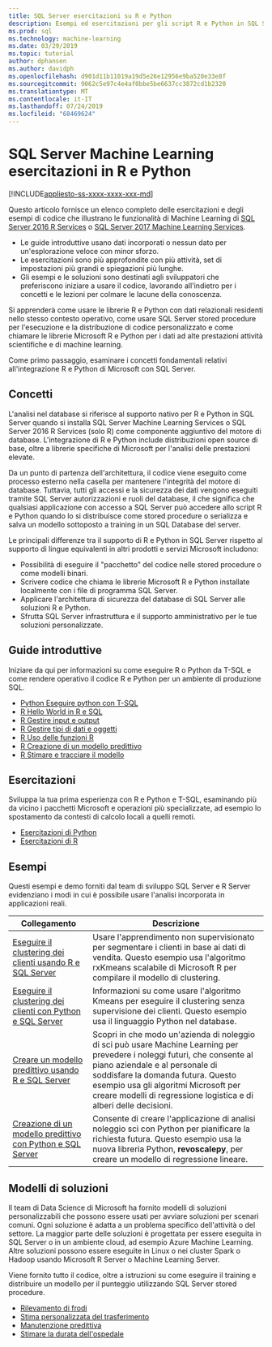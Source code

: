 ```yaml
---
title: SQL Server esercitazioni su R e Python
description: Esempi ed esercitazioni per gli script R e Python in SQL Server Machine Learning Services.
ms.prod: sql
ms.technology: machine-learning
ms.date: 03/29/2019
ms.topic: tutorial
author: dphansen
ms.author: davidph
ms.openlocfilehash: d901d11b11019a19d5e26e12956e9ba520e33e8f
ms.sourcegitcommit: 9062c5e97c4e4af0bbe5be6637cc3872cd1b2320
ms.translationtype: MT
ms.contentlocale: it-IT
ms.lasthandoff: 07/24/2019
ms.locfileid: "68469624"
---
```

# <a name="sql-server-machine-learning-tutorials-in-r-and-python"></a>SQL Server Machine Learning esercitazioni in R e Python
[!INCLUDE[appliesto-ss-xxxx-xxxx-xxx-md](../../includes/appliesto-ss-xxxx-xxxx-xxx-md.md)]

Questo articolo fornisce un elenco completo delle esercitazioni e degli esempi di codice che illustrano le funzionalità di Machine Learning di [SQL Server 2016 R Services](../install/sql-r-services-windows-install.md) o [SQL Server 2017 Machine Learning Services](../install/sql-machine-learning-services-windows-install.md). 

+ Le guide introduttive usano dati incorporati o nessun dato per un'esplorazione veloce con minor sforzo.
+ Le esercitazioni sono più approfondite con più attività, set di impostazioni più grandi e spiegazioni più lunghe.
+ Gli esempi e le soluzioni sono destinati agli sviluppatori che preferiscono iniziare a usare il codice, lavorando all'indietro per i concetti e le lezioni per colmare le lacune della conoscenza.

Si apprenderà come usare le librerie R e Python con dati relazionali residenti nello stesso contesto operativo, come usare SQL Server stored procedure per l'esecuzione e la distribuzione di codice personalizzato e come chiamare le librerie Microsoft R e Python per i dati ad alte prestazioni attività scientifiche e di machine learning.

Come primo passaggio, esaminare i concetti fondamentali relativi all'integrazione R e Python di Microsoft con SQL Server.

## <a name="concepts"></a>Concetti

L'analisi nel database si riferisce al supporto nativo per R e Python in SQL Server quando si installa SQL Server Machine Learning Services o SQL Server 2016 R Services (solo R) come componente aggiuntivo del motore di database. L'integrazione di R e Python include distribuzioni open source di base, oltre a librerie specifiche di Microsoft per l'analisi delle prestazioni elevate.

Da un punto di partenza dell'architettura, il codice viene eseguito come processo esterno nella casella per mantenere l'integrità del motore di database. Tuttavia, tutti gli accessi e la sicurezza dei dati vengono eseguiti tramite SQL Server autorizzazioni e ruoli del database, il che significa che qualsiasi applicazione con accesso a SQL Server può accedere allo script R e Python quando lo si distribuisce come stored procedure o serializza e salva un modello sottoposto a training in un SQL Database del server.

Le principali differenze tra il supporto di R e Python in SQL Server rispetto al supporto di lingue equivalenti in altri prodotti e servizi Microsoft includono:

+ Possibilità di eseguire il "pacchetto" del codice nelle stored procedure o come modelli binari.
+ Scrivere codice che chiama le librerie Microsoft R e Python installate localmente con i file di programma SQL Server.
+ Applicare l'architettura di sicurezza del database di SQL Server alle soluzioni R e Python.
+ Sfrutta SQL Server infrastruttura e il supporto amministrativo per le tue soluzioni personalizzate.

## <a name="quickstarts"></a>Guide introduttive

Iniziare da qui per informazioni su come eseguire R o Python da T-SQL e come rendere operativo il codice R e Python per un ambiente di produzione SQL.

+ [Python Eseguire python con T-SQL](run-python-using-t-sql.md)
+ [R Hello World in R e SQL](rtsql-using-r-code-in-transact-sql-quickstart.md)
+ [R Gestire input e output](rtsql-working-with-inputs-and-outputs.md)
+ [R Gestire tipi di dati e oggetti](rtsql-r-and-sql-data-types-and-data-objects.md)
+ [R Uso delle funzioni R](rtsql-using-r-functions-with-sql-server-data.md)
+ [R Creazione di un modello predittivo](rtsql-create-a-predictive-model-r.md)
+ [R Stimare e tracciare il modello](rtsql-predict-and-plot-from-model.md)

## <a name="tutorials"></a>Esercitazioni

Sviluppa la tua prima esperienza con R e Python e T-SQL, esaminando più da vicino i pacchetti Microsoft e operazioni più specializzate, ad esempio lo spostamento da contesti di calcolo locali a quelli remoti.

+ [Esercitazioni di Python](sql-server-python-tutorials.md)
+ [Esercitazioni di R](sql-server-r-tutorials.md)

<a name ="bkmk_samples"></a>

## <a name="samples"></a>Esempi

Questi esempi e demo forniti dal team di sviluppo SQL Server e R Server evidenziano i modi in cui è possibile usare l'analisi incorporata in applicazioni reali.

| Collegamento | Descrizione | 
|------|-------------|
| [Eseguire il clustering dei clienti usando R e SQL Server](https://microsoft.github.io/sql-ml-tutorials/R/customerclustering/) | Usare l'apprendimento non supervisionato per segmentare i clienti in base ai dati di vendita. Questo esempio usa l'algoritmo rxKmeans scalabile di Microsoft R per compilare il modello di clustering. |
| [Eseguire il clustering dei clienti con Python e SQL Server](https://microsoft.github.io/sql-ml-tutorials/python/customerclustering/) | Informazioni su come usare l'algoritmo Kmeans per eseguire il clustering senza supervisione dei clienti. Questo esempio usa il linguaggio Python nel database.| SQL Server 2017 |
| [Creare un modello predittivo usando R e SQL Server](https://microsoft.github.io/sql-ml-tutorials/R/rentalprediction) | Scopri in che modo un'azienda di noleggio di sci può usare Machine Learning per prevedere i noleggi futuri, che consente al piano aziendale e al personale di soddisfare la domanda futura. Questo esempio usa gli algoritmi Microsoft per creare modelli di regressione logistica e di alberi delle decisioni. | 
| [Creazione di un modello predittivo con Python e SQL Server](https://microsoft.github.io/sql-ml-tutorials/python/rentalprediction/) | Consente di creare l'applicazione di analisi noleggio sci con Python per pianificare la richiesta futura. Questo esempio usa la nuova libreria Python, **revoscalepy**, per creare un modello di regressione lineare. | 

<a name="bkmk_solutions"></a>

## <a name="solution-templates"></a>Modelli di soluzioni

Il team di Data Science di Microsoft ha fornito modelli di soluzioni personalizzabili che possono essere usati per avviare soluzioni per scenari comuni. Ogni soluzione è adatta a un problema specifico dell'attività o del settore. La maggior parte delle soluzioni è progettata per essere eseguita in SQL Server o in un ambiente cloud, ad esempio Azure Machine Learning. Altre soluzioni possono essere eseguite in Linux o nei cluster Spark o Hadoop usando Microsoft R Server o Machine Learning Server.

Viene fornito tutto il codice, oltre a istruzioni su come eseguire il training e distribuire un modello per il punteggio utilizzando SQL Server stored procedure.

+ [Rilevamento di frodi](https://gallery.cortanaanalytics.com/Tutorial/Online-Fraud-Detection-Template-with-SQL-Server-R-Services-1)
+ [Stima personalizzata del trasferimento](https://gallery.cortanaanalytics.com/Tutorial/Customer-Churn-Prediction-Template-with-SQL-Server-R-Services-1)
+ [Manutenzione predittiva](https://gallery.cortanaanalytics.com/Tutorial/Predictive-Maintenance-Template-with-SQL-Server-R-Services-1)
+ [Stimare la durata dell'ospedale](https://gallery.cortanaintelligence.com/Solution/Predicting-Length-of-Stay-in-Hospitals-1)


